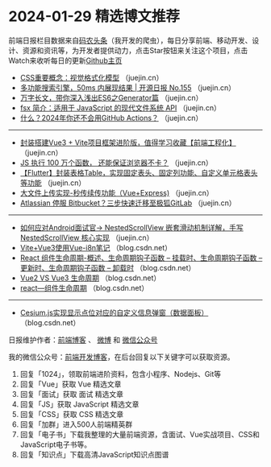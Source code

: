 # 2024-01-29 精选博文推荐

前端日报栏目数据来自[码农头条](http://toutiao.qdkfweb.cn/)（我开发的爬虫），每日分享前端、移动开发、设计、资源和资讯等，为开发者提供动力，点击Star按钮来关注这个项目，点击Watch来收听每日的更新[Github主页](https://github.com/kujian/frontendDaily)
* [CSS重要概念：视觉格式化模型](https://juejin.cn/post/7327835500013682751) （juejin.cn）
* [多功能搜索引擎，50ms 内展现结果 | 开源日报 No.155](https://juejin.cn/post/7327893130571890723) （juejin.cn）
* [万字长文，带你深入浅出ES6之Generator篇](https://juejin.cn/post/7328219420575170600) （juejin.cn）
* [fsx 简介：适用于 JavaScript 的现代文件系统 API](https://juejin.cn/post/7328197259786420263) （juejin.cn）
* [什么？2024年你还不会用GitHub Actions？](https://juejin.cn/post/7328112739335798794) （juejin.cn）

***
* [封装搭建Vue3 + Vite项目框架进阶版，值得学习收藏【前端工程化】](https://juejin.cn/post/7327965216826032154) （juejin.cn）
* [JS 执行 100 万个函数， 还能保证浏览器不卡？](https://juejin.cn/post/7328366295091380262) （juejin.cn）
* [【Flutter】封装表格Table，实现固定表头、固定列功能、自定义单元格表头等功能](https://juejin.cn/post/7328229830133694473) （juejin.cn）
* [大文件上传实现-秒传续传功能（Vue+Express)](https://juejin.cn/post/7328329691352940571) （juejin.cn）
* [Atlassian 停服 Bitbucket？三步快速迁移至极狐GitLab](https://juejin.cn/post/7327881655405592628) （juejin.cn）

***
* [如何应对Android面试官-&gt; NestedScrollView 嵌套滑动机制详解，手写 NestedScrollView 核心实现](https://juejin.cn/post/7327965216826392602) （juejin.cn）
* [Vite+Vue3使用Vue-i8n笔记](https://blog.csdn.net/wsfufua/article/details/135846724) （blog.csdn.net）
* [React 组件生命周期-概述、生命周期钩子函数 &#8211; 挂载时、生命周期钩子函数 &#8211; 更新时、生命周期钩子函数 &#8211; 卸载时](https://blog.csdn.net/weixin_53761834/article/details/135902177) （blog.csdn.net）
* [Vue2 VS Vue3 生命周期](https://blog.csdn.net/weixin_40297452/article/details/135896046) （blog.csdn.net）
* [react—组件生命周期](https://blog.csdn.net/Y200195/article/details/135895213) （blog.csdn.net）

***
* [Cesium.js实现显示点位对应的自定义信息弹窗（数据面板）](https://blog.csdn.net/weixin_43607906/article/details/135896950) （blog.csdn.net）

日报维护作者：[前端博客](https://qdkfweb.cn/) 、 [微博](http://weibo.com/kujian) 和 [微信公众号](https://open.weixin.qq.com/qr/code?username=caibaojian_com)

我的微信公众号：[前端开发博客](https://open.weixin.qq.com/qr/code?username=caibaojian_com)，在后台回复以下关键字可以获取资源。

1. 回复「1024」，领取前端进阶资料，包含小程序、Nodejs、Git等
2. 回复「Vue」获取 Vue 精选文章
3. 回复「面试」获取 面试 精选文章
4. 回复「JS」获取 JavaScript 精选文章
5. 回复「CSS」获取 CSS 精选文章
6. 回复「加群」进入500人前端精英群
7. 回复「电子书」下载我整理的大量前端资源，含面试、Vue实战项目、CSS和JavaScript电子书等。
8. 回复「知识点」下载高清JavaScript知识点图谱